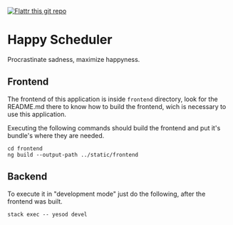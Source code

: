 [![Flattr this git repo](http://api.flattr.com/button/flattr-badge-large.png)](https://flattr.com/submit/auto?user_id=frteodoro&url=https://github.com/frt/happyscheduler&title=happyscheduler&language=en_GB&tags=github,todo-list,yesod,angular,todo,todolist,angular4&category=software)

# Happy Scheduler

Procrastinate sadness, maximize happyness.

## Frontend

The frontend of this application is inside `frontend` directory, look for the
README.md there to know how to build the frontend, wich is necessary to use
this application.

Executing the following commands should build the frontend and put it's bundle's
where they are needed.

    cd frontend
    ng build --output-path ../static/frontend

## Backend

To execute it in "development mode" just do the following, after the frontend was
built.

    stack exec -- yesod devel
